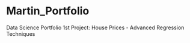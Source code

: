 # Martin_Portfolio
Data Science Portfolio
1st Project: House Prices - Advanced Regression Techniques
